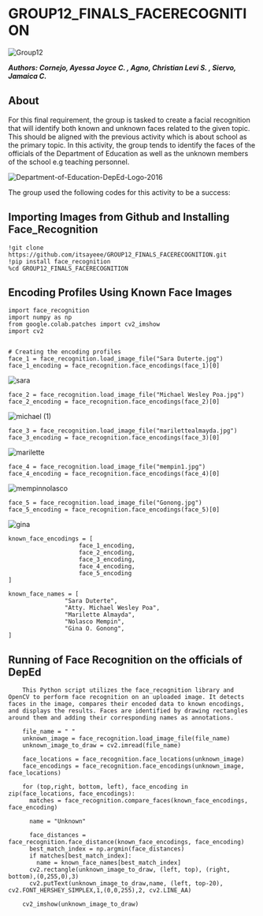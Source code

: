 # GROUP12_FINALS_FACERECOGNITION

![Group12](https://github.com/itsayeee/GROUP12_FINALS_FACERECOGNITION/assets/143716528/5d2b85d9-2322-40c3-b54b-4b8ffa60205b)


**_Authors: Cornejo, Ayessa Joyce C. , Agno, Christian Levi S. , Siervo, Jamaica C._**

## About

For this final requirement, the group is tasked to create a facial recognition that will identify both known and unknown faces related to the given topic. This should be aligned with the previous activity which is about school as the primary topic. In this activity, the group tends to identify the faces of the officials of the Department of Education as well as the unknown members of the school e.g teaching personnel.


![Department-of-Education-DepEd-Logo-2016](https://github.com/itsayeee/GROUP12_FINALS_FACERECOGNITION/assets/143716528/9bc4839c-7241-4a3e-9f9d-870b1e8404b9)

The group used the following codes for this activity to be a success:

## **Importing Images from Github and Installing Face_Recognition**

    !git clone https://github.com/itsayeee/GROUP12_FINALS_FACERECOGNITION.git
    !pip install face_recognition
    %cd GROUP12_FINALS_FACERECOGNITION

## Encoding Profiles Using Known Face Images

    import face_recognition
    import numpy as np
    from google.colab.patches import cv2_imshow
    import cv2


    # Creating the encoding profiles
    face_1 = face_recognition.load_image_file("Sara Duterte.jpg")
    face_1_encoding = face_recognition.face_encodings(face_1)[0]

    
![sara](https://github.com/itsayeee/GROUP12_FINALS_FACERECOGNITION/assets/143716528/fa80e3e6-3835-4aed-a208-786f841de453)

    face_2 = face_recognition.load_image_file("Michael Wesley Poa.jpg")
    face_2_encoding = face_recognition.face_encodings(face_2)[0]

    
![michael (1)](https://github.com/itsayeee/GROUP12_FINALS_FACERECOGNITION/assets/143716528/af40abfb-7c98-4e8e-920a-ed24c10841c9)

    face_3 = face_recognition.load_image_file("marilettealmayda.jpg")
    face_3_encoding = face_recognition.face_encodings(face_3)[0]


![marilette](https://github.com/itsayeee/GROUP12_FINALS_FACERECOGNITION/assets/143716528/84e5a1e5-b747-43cb-8cdf-3d5be903f1f6)


    face_4 = face_recognition.load_image_file("mempin1.jpg")
    face_4_encoding = face_recognition.face_encodings(face_4)[0]


 ![mempinnolasco](https://github.com/itsayeee/GROUP12_FINALS_FACERECOGNITION/assets/143716528/dd45c32c-9d24-4e18-9354-84ac533115c9)


    face_5 = face_recognition.load_image_file("Gonong.jpg")
    face_5_encoding = face_recognition.face_encodings(face_5)[0]

    
![gina](https://github.com/itsayeee/GROUP12_FINALS_FACERECOGNITION/assets/143716528/6483338a-7773-4a67-8871-5ec7ff57271e)



    known_face_encodings = [
                        face_1_encoding,
                        face_2_encoding,
                        face_3_encoding,
                        face_4_encoding,
                        face_5_encoding
    ]

    known_face_names = [
                    "Sara Duterte",
                    "Atty. Michael Wesley Poa",
                    "Marilette Almayda",
                    "Nolasco Mempin",
                    "Gina O. Gonong",
    ]


## Running of Face Recognition on the officials of DepEd
        This Python script utilizes the face_recognition library and OpenCV to perform face recognition on an uploaded image. It detects faces in the image, compares their encoded data to known encodings, and displays the results. Faces are identified by drawing rectangles around them and adding their corresponding names as annotations.

        file_name = " "
        unknown_image = face_recognition.load_image_file(file_name)
        unknown_image_to_draw = cv2.imread(file_name)
    
        face_locations = face_recognition.face_locations(unknown_image)
        face_encodings = face_recognition.face_encodings(unknown_image, face_locations)
    
        for (top,right, bottom, left), face_encoding in zip(face_locations, face_encodings):
          matches = face_recognition.compare_faces(known_face_encodings, face_encoding)
    
          name = "Unknown"
    
          face_distances = face_recognition.face_distance(known_face_encodings, face_encoding)
          best_match_index = np.argmin(face_distances)
          if matches[best_match_index]:
            name = known_face_names[best_match_index]
          cv2.rectangle(unknown_image_to_draw, (left, top), (right, bottom),(0,255,0),3)
          cv2.putText(unknown_image_to_draw,name, (left, top-20), cv2.FONT_HERSHEY_SIMPLEX,1,(0,0,255),2, cv2.LINE_AA)
    
        cv2_imshow(unknown_image_to_draw)
